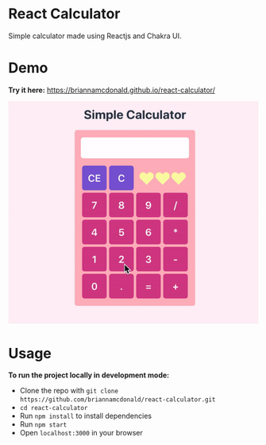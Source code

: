 # React Calculator
Simple calculator made using Reactjs and Chakra UI.

# Demo 
**Try it here:** https://briannamcdonald.github.io/react-calculator/

![Calculator Demo GIF](demo/calculator.gif)

# Usage
**To run the project locally in development mode:**
* Clone the repo with  `git clone https://github.com/briannamcdonald/react-calculator.git`
* `cd react-calculator`
* Run  `npm install`  to install dependencies
* Run  `npm start`
* Open  `localhost:3000`  in your browser
